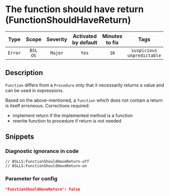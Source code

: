 # The function should have return (FunctionShouldHaveReturn)

|  Type   |        Scope        | Severity |    Activated<br>by default    |    Minutes<br>to fix    |                 Tags                  |
|:-------:|:-------------------:|:--------:|:-----------------------------:|:-----------------------:|:-------------------------------------:|
| `Error` |    `BSL`<br>`OS`    | `Major`  |             `Yes`             |          `10`           |    `suspicious`<br>`unpredictable`    |

<!-- Блоки выше заполняются автоматически, не трогать -->
## Description

`Function` differs from a `Procedure` only that it necessarily returns a value and can be used in expressions.

Based on the above-mentioned, a `function` which does not contain a return is itself erroneous. Corrections required:

- implement return if the implemented method is a function
- rewrite function to procedure if return is not needed

## Snippets

<!-- Блоки ниже заполняются автоматически, не трогать -->
### Diagnostic ignorance in code

```bsl
// BSLLS:FunctionShouldHaveReturn-off
// BSLLS:FunctionShouldHaveReturn-on
```

### Parameter for config

```json
"FunctionShouldHaveReturn": false
```
